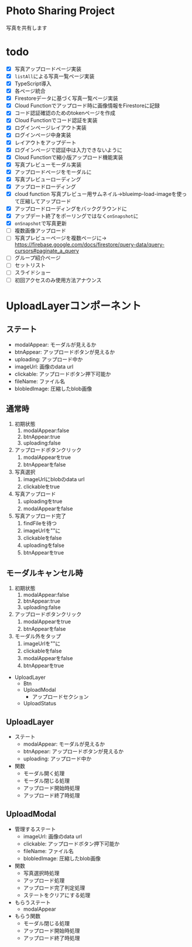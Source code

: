 # Photo Sharing Project

写真を共有します

# todo


+ [x] 写真アップロードページ実装
+ [x] `listAll`による写真一覧ページ実装
+ [x] TypeScript導入
+ [x] 各ページ統合
+ [x] Firestoreデータに基づく写真一覧ページ実装
+ [x] Cloud Functionでアップロード時に画像情報をFirestoreに記録
+ [x] コード認証確認のためのtokenページを作成
+ [x] Cloud Functionでコード認証を実装
+ [x] ログインページレイアウト実装
+ [x] ログインページ中身実装
+ [x] レイアウトをアップデート
+ [x] ログインページで認証中は入力できないように
+ [x] Cloud Functionで縮小版アップロード機能実装
+ [x] 写真プレビューモーダル実装
+ [x] アップロードページをモーダルに
+ [x] 写真プレビューローディング
+ [x] アップロードローディング
+ [x] cloud function 写真プレビュー用サムネイル→blueimp-load-imageを使って圧縮してアップロード
+ [x] アップロードローディングをバックグラウンドに
+ [x] アップデート終了をポーリングではなく`onSnapshot`に
+ [x] `onSnapshot`で写真更新
+ [ ] 複数画像アップロード
+ [ ] 写真プレビューページを複数ページに→
https://firebase.google.com/docs/firestore/query-data/query-cursors#paginate_a_query
+ [ ] グループ紹介ページ
+ [ ] セットリスト
+ [ ] スライドショー
+ [ ] 初回アクセスのみ使用方法アナウンス

# UploadLayerコンポーネント

## ステート

- modalAppear: モーダルが見えるか
- btnAppear: アップロードボタンが見えるか
- uploading: アップロード中か
- imageUrl: 画像のdata url
- clickable: アップロードボタン押下可能か
- fileName: ファイル名
- blobledImage: 圧縮したblob画像

## 通常時

1. 初期状態
    1. modalAppear:false
    1. btnAppear:true
    1. uploading:false
1. アップロードボタンクリック
    1. modalAppearをtrue
    1. btnAppearをfalse
1. 写真選択
    1. imageUrlにblobのdata url
    1. clickableをtrue
1. 写真アップロード
    1. uploadingをtrue
    1. modalAppearをfalse
1. 写真アップロード完了
    1. findFileを待つ
    1. imageUrlを""に
    1. clickableをfalse
    1. uploadingをfalse
    1. btnAppearをtrue

## モーダルキャンセル時

1. 初期状態
    1. modalAppear:false
    1. btnAppear:true
    1. uploading:false
1. アップロードボタンクリック
    1. modalAppearをtrue
    1. btnAppearをfalse
1. モーダル外をタップ
    1. imageUrlを""に
    1. clickableをfalse
    1. modalAppearをfalse
    1. btnAppearをtrue

- UploadLayer
    - Btn
    - UploadModal
        - アップロードセクション
    - UploadStatus

## UploadLayer

- ステート
    - modalAppear: モーダルが見えるか
    - btnAppear: アップロードボタンが見えるか
    - uploading: アップロード中か
- 関数
    - モーダル開く処理
    - モーダル閉じる処理
    - アップロード開始時処理
    - アップロード終了時処理

## UploadModal

- 管理するステート
    - imageUrl: 画像のdata url
    - clickable: アップロードボタン押下可能か
    - fileName: ファイル名
    - blobledImage: 圧縮したblob画像
- 関数
    - 写真選択時処理
    - アップロード処理
    - アップロード完了判定処理
    - ステートをクリアにする処理
- もらうステート
    - modalAppear
- もらう関数
    - モーダル閉じる処理
    - アップロード開始時処理
    - アップロード終了時処理

